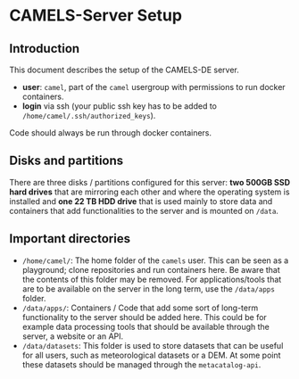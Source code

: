 # CAMELS-Server Setup

## Introduction

This document describes the setup of the CAMELS-DE server.
- **user**: `camel`, part of the `camel` usergroup with permissions to run docker containers.
- **login** via ssh (your public ssh key has to be added to `/home/camel/.ssh/authorized_keys`).

Code should always be run through docker containers.

## Disks and partitions

There are three disks / partitions configured for this server: **two 500GB SSD hard drives** that are mirroring each other and where the operating system is installed and **one 22 TB HDD drive** that is used mainly to store data and containers that add functionalities to the server and is mounted on `/data`.

## Important directories
- `/home/camel/`: The home folder of the `camels` user. This can be seen as a playground; clone repositories and run containers here. Be aware that the contents of this folder may be removed. For applications/tools that are to be available on the server in the long term, use the `/data/apps` folder.
- `/data/apps/`: Containers / Code that add some sort of long-term functionality to the server should be added here. This could be for example data processing tools that should be available through the server, a website or an API.
- `/data/datasets`: This folder is used to store datasets that can be useful for all users, such as meteorological datasets or a DEM. At some point these datasets should be managed through the `metacatalog-api`.
